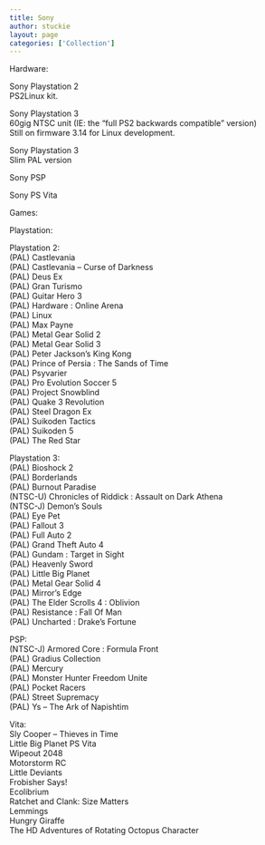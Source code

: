 ```yaml
---
title: Sony
author: stuckie
layout: page
categories: ['Collection']
---
```

Hardware:

Sony Playstation 2  
PS2Linux kit.

Sony Playstation 3  
60gig NTSC unit (IE: the &#8220;full PS2 backwards compatible&#8221; version)  
Still on firmware 3.14 for Linux development.

Sony Playstation 3  
Slim PAL version

Sony PSP

Sony PS Vita

Games:

Playstation:

Playstation 2:  
(PAL) Castlevania  
(PAL) Castlevania &#8211; Curse of Darkness  
(PAL) Deus Ex  
(PAL) Gran Turismo  
(PAL) Guitar Hero 3  
(PAL) Hardware : Online Arena  
(PAL) Linux  
(PAL) Max Payne  
(PAL) Metal Gear Solid 2  
(PAL) Metal Gear Solid 3  
(PAL) Peter Jackson&#8217;s King Kong  
(PAL) Prince of Persia : The Sands of Time  
(PAL) Psyvarier  
(PAL) Pro Evolution Soccer 5  
(PAL) Project Snowblind  
(PAL) Quake 3 Revolution  
(PAL) Steel Dragon Ex  
(PAL) Suikoden Tactics  
(PAL) Suikoden 5  
(PAL) The Red Star

Playstation 3:  
(PAL) Bioshock 2  
(PAL) Borderlands  
(PAL) Burnout Paradise  
(NTSC-U) Chronicles of Riddick : Assault on Dark Athena  
(NTSC-J) Demon&#8217;s Souls  
(PAL) Eye Pet  
(PAL) Fallout 3  
(PAL) Full Auto 2  
(PAL) Grand Theft Auto 4  
(PAL) Gundam : Target in Sight  
(PAL) Heavenly Sword  
(PAL) Little Big Planet  
(PAL) Metal Gear Solid 4  
(PAL) Mirror&#8217;s Edge  
(PAL) The Elder Scrolls 4 : Oblivion  
(PAL) Resistance : Fall Of Man  
(PAL) Uncharted : Drake&#8217;s Fortune

PSP:  
(NTSC-J) Armored Core : Formula Front  
(PAL) Gradius Collection  
(PAL) Mercury  
(PAL) Monster Hunter Freedom Unite  
(PAL) Pocket Racers  
(PAL) Street Supremacy  
(PAL) Ys &#8211; The Ark of Napishtim

Vita:  
Sly Cooper &#8211; Thieves in Time  
Little Big Planet PS Vita  
Wipeout 2048  
Motorstorm RC  
Little Deviants  
Frobisher Says!  
Ecolibrium  
Ratchet and Clank: Size Matters  
Lemmings  
Hungry Giraffe  
The HD Adventures of Rotating Octopus Character